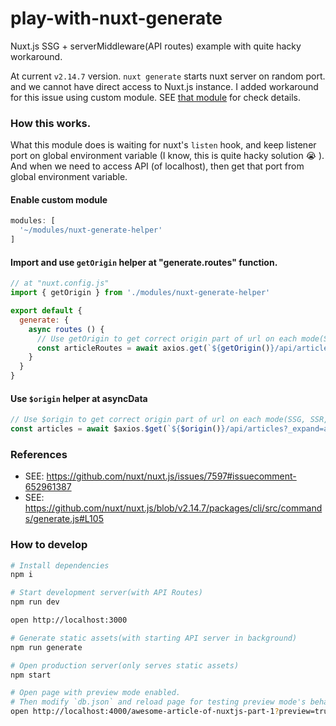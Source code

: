# play-with-nuxt-generate

Nuxt.js SSG + serverMiddleware(API routes) example with quite hacky workaround.

At current `v2.14.7` version. `nuxt generate` starts nuxt server on random port. and we cannot have direct access to Nuxt.js instance.
I added workaround for this issue using custom module. SEE [that module](./modules/nuxt-generate-helper/index.js) for check details.

### How this works.

What this module does is waiting for nuxt's `listen` hook, and keep listener port on global environment variable (I know, this is quite hacky solution :sob: ).
And when we need to access API (of localhost), then get that port from global environment variable.

#### Enable custom module

```jsx
modules: [
  '~/modules/nuxt-generate-helper'
]
```

#### Import and use `getOrigin` helper at "generate.routes" function.

```jsx
// at "nuxt.config.js"
import { getOrigin } from './modules/nuxt-generate-helper'

export default {  
  generate: {
    async routes () {
      // Use getOrigin to get correct origin part of url on each mode(SSG, SSR, CSR).
      const articleRoutes = await axios.get(`${getOrigin()}/api/articles`)
    }
  }
}
```

#### Use `$origin` helper at asyncData

```jsx
// Use $origin to get correct origin part of url on each mode(SSG, SSR, CSR).
const articles = await $axios.$get(`${$origin()}/api/articles?_expand=author`)
```

### References

- SEE: https://github.com/nuxt/nuxt.js/issues/7597#issuecomment-652961387
- SEE: https://github.com/nuxt/nuxt.js/blob/v2.14.7/packages/cli/src/commands/generate.js#L105

### How to develop

```bash
# Install dependencies
npm i

# Start development server(with API Routes)
npm run dev

open http://localhost:3000

# Generate static assets(with starting API server in background)
npm run generate

# Open production server(only serves static assets)
npm start

# Open page with preview mode enabled.
# Then modify `db.json` and reload page for testing preview mode's behavior.
open http://localhost:4000/awesome-article-of-nuxtjs-part-1?preview=true
```
